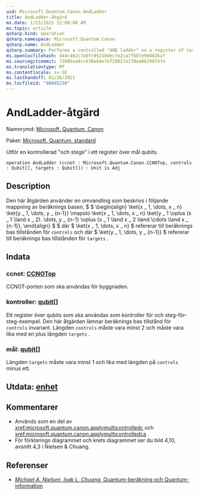 ```yaml
---
uid: Microsoft.Quantum.Canon.AndLadder
title: AndLadder-åtgärd
ms.date: 1/23/2021 12:00:00 AM
ms.topic: article
qsharp.kind: operation
qsharp.namespace: Microsoft.Quantum.Canon
qsharp.name: AndLadder
qsharp.summary: Performs a controlled "AND ladder" on a register of target qubits.
ms.openlocfilehash: d44c462c7a9fc9521bdecfe2ca7f607e90482baf
ms.sourcegitcommit: 71605ea9cc630e84e7ef29027e1f0ea06299747e
ms.translationtype: MT
ms.contentlocale: sv-SE
ms.lasthandoff: 01/26/2021
ms.locfileid: "98845230"
---
```

# <a name="andladder-operation"></a>AndLadder-åtgärd

Namnrymd: [Microsoft. Quantum. Canon](xref:Microsoft.Quantum.Canon)

Paket: [Microsoft. Quantum. standard](https://nuget.org/packages/Microsoft.Quantum.Standard)


Utför en kontrollerad "och stege" i ett register över mål qubits.

```qsharp
operation AndLadder (ccnot : Microsoft.Quantum.Canon.CCNOTop, controls : Qubit[], targets : Qubit[]) : Unit is Adj
```


## <a name="description"></a>Description

Den här åtgärden använder en omvandling som beskrivs i följande mappning av beräknings basen, $ $ \begin{align} \ket{x \_ 1, \dots, x \_ n} \ket{y \_ 1, \dots, y \_ {n-1}} \mapsto \ket{x \_ 1, \dots, x \_ n} \ket{y \_ 1 \oplus (x \_ 1 \land x \_ 2). \dots, y \_ {n-1} \oplus (x \_ 1 \land x \_ 2 \land \cdots \land x \_ {n-1}}, \end{align} $ $ där $ \ket{x \_ 1, \dots, x \_ n} $ refererar till beräknings bas tillstånden för `controls` och där $ \ket{y \_ 1, \dots, y \_ {n-1}} $ refererar till beräknings bas tillstånden för `targets` .

## <a name="input"></a>Indata

### <a name="ccnot--ccnotop"></a>ccnot: [CCNOTop](xref:Microsoft.Quantum.Canon.CCNOTop)

CCNOT-porten som ska användas för byggnaden.


### <a name="controls--qubit"></a>kontroller: [qubit](xref:microsoft.quantum.lang-ref.qubit)[]

Ett register över qubits som ska användas som kontroller för och steg-för-steg-exempel.
Den här åtgärden lämnar beräknings bas tillstånd för `controls` invariant.
Längden `controls` måste vara minst 2 och måste vara lika med en plus längden `targets` .


### <a name="targets--qubit"></a>mål: [qubit](xref:microsoft.quantum.lang-ref.qubit)[]

Längden `targets` måste vara minst 1 och lika med längden på `controls` minus ett.



## <a name="output--unit"></a>Utdata: [enhet](xref:microsoft.quantum.lang-ref.unit)



## <a name="remarks"></a>Kommentarer

- Används som en del av <xref:microsoft.quantum.canon.applymulticontrolledc> och <xref:microsoft.quantum.canon.applymulticontrolledca> .
- För förklarings diagrammet och krets diagrammet ser du bild 4,10, avsnitt 4,3 i Nielsen & Chuang.

## <a name="references"></a>Referenser

- [*Michael A. Nielsen, Isak L. Chuang*, Quantum-beräkning och Quantum-information](http://doi.org/10.1017/CBO9780511976667)